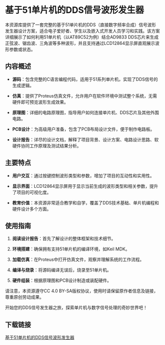# 基于51单片机的DDS信号波形发生器

本资源库提供了一套完整的基于51单片机的DDS（直接数字频率合成）信号波形发生器设计方案，适合电子爱好者、学生以及嵌入式开发人员学习和实践。该方案详细展示了如何利用51单片机（以AT89C52为例）结合AD9833 DDS芯片来生成正弦波、锯齿波、三角波等多种波形，并且支持通过LCD12864显示屏直观展示波形参数或状态。

## 内容概述

- **源码**：包含完整的C语言编程代码，适用于51系列单片机，实现了DDS信号的生成逻辑。
  
- **仿真**：提供了Proteus仿真文件，允许用户在软件环境中测试整个系统，无需硬件即可预览波形生成效果。
  
- **原理图**：详细的电路原理图，指导用户如何连接单片机、DDS芯片及其他外围电路。
  
- **PCB设计**：为高级用户准备，包含了PCB布局设计文件，便于制作电路板。
  
- **设计报告**：详尽的设计文档，解释了项目背景、设计方案、电路设计思路、软硬件协同工作原理及测试结果分析。

## 主要特点

- **用户交互**：通过按键控制波形类型和参数，增加了项目的互动性和实用性。
  
- **显示界面**：LCD12864显示屏用于显示当前生成的波形类型和相关参数，提升了项目的可视化度。
  
- **教育价值**：本资源非常适合教学和自学，覆盖了DDS技术基础、单片机编程和硬件设计多个方面。

## 使用指南

1. **阅读设计报告**：首先了解设计的整体框架和技术细节。
   
2. **环境搭建**：确保拥有支持51单片机的编译环境，如Keil MDK。
   
3. **加载仿真**：在Proteus中打开仿真文件，观察并理解系统的工作流程。
   
4. **编译与烧录**：将源码编译无误后，烧录至51单片机。
   
5. **硬件组装**：根据原理图和PCB设计制造或装配硬件。

请注意，本资源遵守CC 4.0 BY-SA版权协议，使用时请保留原作者信息及链接，尊重原创劳动成果。

开始您的DDS信号发生器之旅，探索单片机与数字信号处理的奇妙世界吧！

## 下载链接

[基于51单片机的DDS信号波形发生器](https://pan.quark.cn/s/03d0550b5dde)